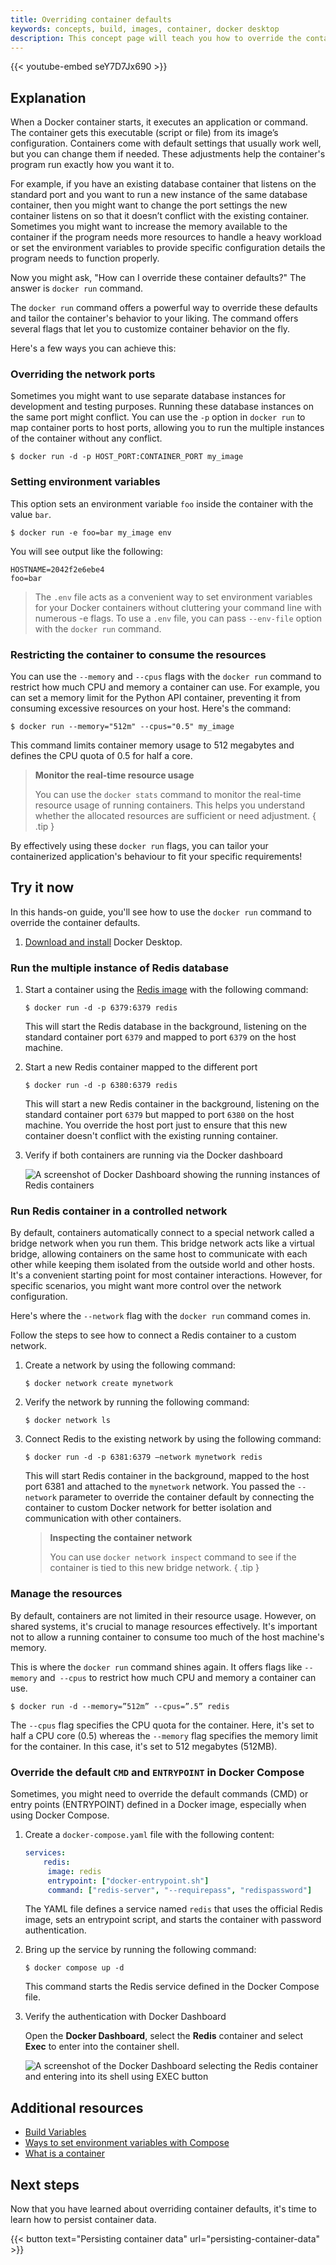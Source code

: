 ```yaml
---
title: Overriding container defaults
keywords: concepts, build, images, container, docker desktop
description: This concept page will teach you how to override the container defaults using the `docker run` command.
---
```


{{< youtube-embed seY7D7Jx690 >}}

## Explanation

When a Docker container starts, it executes an application or command. The container gets this executable (script or file) from its image’s configuration. Containers come with default settings that usually work well, but you can change them if needed. These adjustments help the container's program run exactly how you want it to.

For example, if you have an existing database container that listens on the standard port and you want to run a new instance of the same database container, then you might want to change the port settings the new container listens on so that it doesn’t conflict with the existing container. Sometimes you might want to increase the memory available to the container if the program needs more resources to handle a heavy workload or set the environment variables to provide specific configuration details the program needs to function properly.

Now you might ask, "How can I override these container defaults?" The answer is `docker run` command.

The `docker run` command offers a powerful way to override these defaults and tailor the container's behavior to your liking. The command offers several flags that let you to customize container behavior on the fly.

Here's a few ways you can achieve this:

### Overriding the network ports

Sometimes you might want to use separate database instances for development and testing purposes. Running these database instances on the same port might conflict. You can use the `-p` option in `docker run` to map container ports to host ports, allowing you to run the multiple instances of the container without any conflict.

```console
$ docker run -d -p HOST_PORT:CONTAINER_PORT my_image
```

### Setting environment variables

This option sets an environment variable `foo` inside the container with the value `bar`.

```console
$ docker run -e foo=bar my_image env
```

You will see output like the following:

```
HOSTNAME=2042f2e6ebe4
foo=bar
```

> The `.env` file acts as a convenient way to set environment variables for your Docker containers without cluttering your command line with numerous -e flags. To use a `.env` file, you can pass `--env-file` option with the `docker run` command.

### Restricting the container to consume the resources

You can use the `--memory` and `--cpus` flags with the `docker run` command to restrict how much CPU and memory a container can use. For example, you can set a memory limit for the Python API container, preventing it from consuming excessive resources on your host. Here's the command:

```console
$ docker run --memory="512m" --cpus="0.5" my_image
 ```

This command limits container memory usage to 512 megabytes and defines the CPU quota of 0.5 for half a core.

> **Monitor the real-time resource usage**
>
> You can use the `docker stats` command to monitor the real-time resource usage of running containers. This helps you understand whether the allocated resources are sufficient or need adjustment.
{ .tip }

By effectively using these `docker run` flags, you can tailor your containerized application's behaviour to fit your specific requirements!

## Try it now

In this hands-on guide, you'll see how to use the `docker run` command to override the container defaults.

1. [Download and install](https://www.docker.com/products/docker-desktop/) Docker Desktop.

### Run the multiple instance of Redis database

1.  Start a container using the [Redis image](https://hub.docker.com/_/redis) with the following command:
    
    ```console
    $ docker run -d -p 6379:6379 redis
    ```

    This will start the Redis database in the background, listening on the standard container port `6379` and mapped to port `6379` on the host machine.

2. Start a new Redis container mapped to the different port

    ```console
    $ docker run -d -p 6380:6379 redis
    ```

    This will start a new Redis container in the background, listening on the standard container port `6379` but mapped to port `6380` on the host machine. You override the host port just to ensure that this new container doesn't conflict with the existing running container.

3. Verify if both containers are running via the Docker dashboard

    ![A screenshot of Docker Dashboard showing the running instances of Redis containers](images/running-redis-containers.webp?border=true)

### Run Redis container in a controlled network

By default, containers automatically connect to a special network called a bridge network when you run them. This bridge network acts like a virtual bridge, allowing containers on the same host to communicate with each other while keeping them isolated from the outside world and other hosts. It's a convenient starting point for most container interactions. However, for specific scenarios, you might want more control over the network configuration.

Here's where the `--network` flag with the `docker run` command comes in.

Follow the steps to see how to connect a Redis container to a custom network.

1. Create a network by using the following command:

    ```console
    $ docker network create mynetwork
    ```

2. Verify the network by running the following command:

    ```console
    $ docker network ls
    ```

3. Connect Redis to the existing network by using the following command:

    ```console
    $ docker run -d -p 6381:6379 –network mynetwork redis
    ```

    This will start Redis container in the background, mapped to the host port 6381 and attached to the `mynetwork` network. You passed the `--network` parameter to override the container default by connecting the container to custom Docker network for better isolation and communication with other containers.

    > **Inspecting the container network**
    >
    > You can use `docker network inspect` command to see if the container is tied to this new bridge network.
    { .tip }

### Manage the resources

By default, containers are not limited in their resource usage. However, on shared systems, it's crucial to manage resources effectively. It's important not to allow a running container to consume too much of the host machine's memory.

This is where the `docker run` command shines again. It offers flags like `--memory` and` --cpus` to restrict how much CPU and memory a container can use.

```console
$ docker run -d --memory=”512m” --cpus=”.5” redis
```

The `--cpus` flag specifies the CPU quota for the container. Here, it's set to half a CPU core (0.5) whereas the `--memory` flag specifies the memory limit for the container. In this case, it's set to 512 megabytes (512MB).

### Override the default `CMD` and `ENTRYPOINT` in Docker Compose

Sometimes, you might need to override the default commands (CMD) or entry points (ENTRYPOINT) defined in a Docker image, especially when using Docker Compose.

1. Create a `docker-compose.yaml` file with the following content:

    ```yaml
    services:
        redis:
         image: redis
         entrypoint: ["docker-entrypoint.sh"]
         command: ["redis-server", "--requirepass", "redispassword"]
    ```

    The YAML file defines a service named `redis` that uses the official Redis image, sets an entrypoint script, and starts the container with password authentication.

2. Bring up the service by running the following command:

    ```console
    $ docker compose up -d
    ```

    This command starts the Redis service defined in the Docker Compose file.

3. Verify the authentication with Docker Dashboard

    Open the **Docker Dashboard**, select the **Redis** container and select **Exec** to enter into the container shell.

    ![A screenshot of the Docker Dashboard selecting the Redis container and entering into its shell using EXEC button](images/exec-into-redis-container.webp?border=true) 

## Additional resources

* [Build Variables](https://docs.docker.com/build/building/variables/)
* [Ways to set environment variables with Compose](https://docs.docker.com/compose/environment-variables/set-environment-variables/)
* [What is a container](/guides/docker-concepts/the-basics/what-is-a-container/)

## Next steps

Now that you have learned about overriding container defaults, it's time to learn how to persist container data.

{{< button text="Persisting container data" url="persisting-container-data" >}}

